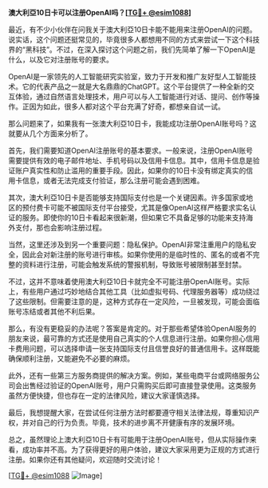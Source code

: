 **澳大利亞10日卡可以注册OpenAI吗？[[TG💪+ @esim1088](https://t.me/s/esim1088)]**

最近，有不少小伙伴在问我关于澳大利亞10日卡能不能用来注册OpenAI的问题。说实话，这个问题还挺常见的，毕竟很多人都想用不同的方式来尝试一下这个科技界的“黑科技”。不过，在深入探讨这个问题之前，我们先简单了解一下OpenAI是什么，以及它对注册账号的要求。

OpenAI是一家领先的人工智能研究实验室，致力于开发和推广友好型人工智能技术。它的代表产品之一就是大名鼎鼎的ChatGPT。这个平台提供了一种全新的交互体验，通过自然语言处理技术，用户可以与人工智能进行对话、提问、创作等操作。正因为如此，很多人都对这个平台充满了好奇，都想亲自试一试。

那么问题来了，如果我有一张澳大利亞10日卡，我能成功注册OpenAI账号吗？这就要从几个方面来分析了。

首先，我们需要知道OpenAI注册账号的基本要求。一般来说，注册OpenAI账号需要提供有效的电子邮件地址、手机号码以及信用卡信息。其中，信用卡信息是验证账户真实性和防止滥用的重要手段。因此，如果你的10日卡没有绑定真实的信用卡信息，或者无法完成支付验证，那么注册可能会遇到困难。

其次，澳大利亞10日卡是否能够支持国际支付也是一个关键因素。许多国家或地区的预付费卡可能不被国际支付平台接受，尤其是像OpenAI这样严格要求实名认证的服务。即使你的10日卡看起来很新潮，但如果它不具备足够的功能来支持海外支付，那也会影响注册过程。

当然，这里还涉及到另一个重要问题：隐私保护。OpenAI非常注重用户的隐私安全，因此会对新注册的账号进行审核。如果你使用的是临时性的、匿名的或者不完整的资料进行注册，可能会触发系统的警报机制，导致账号被限制甚至封禁。

不过，这并不意味着使用澳大利亞10日卡就完全不可能注册OpenAI账号。实际上，有些用户通过巧妙地结合其他工具（比如虚拟号码、代理服务器等）成功绕过了这些限制。但需要注意的是，这种方式存在一定风险，一旦被发现，可能会面临账号冻结或者其他不利后果。

那么，有没有更稳妥的办法呢？答案是肯定的。对于那些希望体验OpenAI服务的朋友来说，最可靠的方式还是使用自己真实的个人信息进行注册。如果你担心信用卡费用问题，可以选择申请一张支持国际支付且信誉良好的普通信用卡。这样既能确保顺利注册，又能避免不必要的麻烦。

此外，还有一些第三方服务商提供的解决方案。例如，某些电商平台或网络服务公司会出售经过验证的OpenAI账号，用户只需购买后即可直接登录使用。这类服务虽然方便快捷，但也存在一定的法律风险，建议大家谨慎选择。

最后，我想提醒大家，在尝试任何注册方法时都要遵守相关法律法规，尊重知识产权，并对自己的行为负责。毕竟，技术的进步离不开健康有序的发展环境。

总之，虽然理论上澳大利亞10日卡有可能用于注册OpenAI账号，但从实际操作来看，成功率并不高。为了获得更好的用户体验，建议大家采用更为正规的方式进行注册。如果你还有其他疑问，欢迎随时交流讨论！

[[TG💪+ @esim1088](https://t.me/s/esim1088) ![Image](https://i.postimg.cc/4NQfJmqS/Snipaste-2025-05-13-00-14-12.png)]